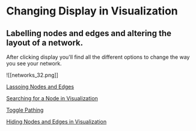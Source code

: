 # Changing Display in Visualization

## Labelling nodes and edges and altering the layout of a network.

After clicking display you'll find all the different options to change the way you see your network.

![[networks_32.png]]

[Lassoing Nodes and Edges](https://help.biodati.com/networks/visualization/lassoing-nodes-and-labels)

[Searching for a Node in Visualization](https://help.biodati.com/networks/visualization/changing-display-in-visualization)

[Toggle Pathing](https://help.biodati.com/networks/visualization/toggle-pathing-in-visualization)

[Hiding Nodes and Edges in Visualization](https://help.biodati.com/networks/visualization/hiding-nodes-and-edges-in-visualization)
